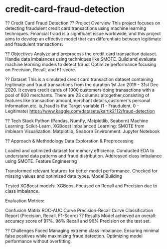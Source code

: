 # credit-card-fraud-detection

?? Credit Card Fraud Detection
?? Project Overview
This project focuses on detecting fraudulent credit card transactions using machine learning techniques. Financial fraud is a significant issue worldwide, and this project aims to develop an effective model that can differentiate between legitimate and fraudulent transactions.

?? Objectives
Analyze and preprocess the credit card transaction dataset.
Handle data imbalances using techniques like SMOTE.
Build and evaluate machine learning models to detect fraud.
Optimize performance focusing on Precision, Recall, and F1-score.

?? Dataset
This is a simulated credit card transaction dataset containing legitimate and fraud transactions from the duration 1st Jan 2019 - 31st Dec 2020. It covers credit cards of 1000 customers doing transactions with a pool of 800 merchants.
There are 23 columns altogether,consisting of features like transaction amount,merchant details,customer's personal information,etc.
is_fraud is the Target variable (1 - Fraudulent, 0 - Legitimate)
https://www.kaggle.com/datasets/kartik2112/fraud-detection

?? Tech Stack
Python (Pandas, NumPy, Matplotlib, Seaborn)
Machine Learning: Scikit-Learn, XGBoost
Imbalanced Learning: SMOTE from imblearn
Visualization: Matplotlib, Seaborn
Environment: Jupyter Notebook

?? Approach & Methodology
Data Exploration & Preprocessing

Loaded and optimized dataset for memory efficiency.
Conducted EDA to understand data patterns and fraud distribution.
Addressed class imbalance using SMOTE.
Feature Engineering

Transformed relevant features for better model performance.
Checked for missing values and optimized data types.
Model Building

Tested XGBoost models:
XGBoost
Focused on Recall and Precision due to class imbalance.

Evaluation Metrics:

Confusion Matrix
ROC-AUC Curve
Precision-Recall Curve
Classification Report (Precision, Recall, F1-Score)
?? Results
Model achieved an overall:
 accuracy score of 97%.
 96% Recall and 96% Precision on the test set.
   

?? Challenges Faced
Managing extreme class imbalance.
Ensuring minimal false positives while maximizing fraud detection.
Optimizing model performance without overfitting.
